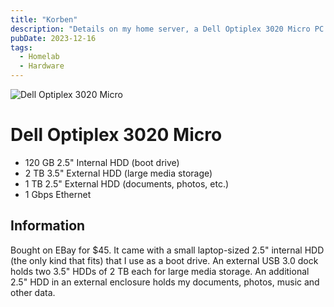 ```yaml
---
title: "Korben"
description: "Details on my home server, a Dell Optiplex 3020 Micro PC."
pubDate: 2023-12-16
tags:
  - Homelab
  - Hardware
---
```


![Dell Optiplex 3020 Micro](/img/wiki/optiplex3020micro.jpg)

# Dell Optiplex 3020 Micro

- 120 GB 2.5" Internal HDD (boot drive)
- 2 TB 3.5" External HDD (large media storage)
- 1 TB 2.5" External HDD (documents, photos, etc.)
- 1 Gbps Ethernet

## Information

Bought on EBay for $45. It came with a small laptop-sized 2.5" internal HDD (the only kind that fits) that I use as a boot drive. An external USB 3.0 dock holds two 3.5" HDDs of 2 TB each for large media storage. An additional 2.5" HDD in an external enclosure holds my documents, photos, music and other data.
